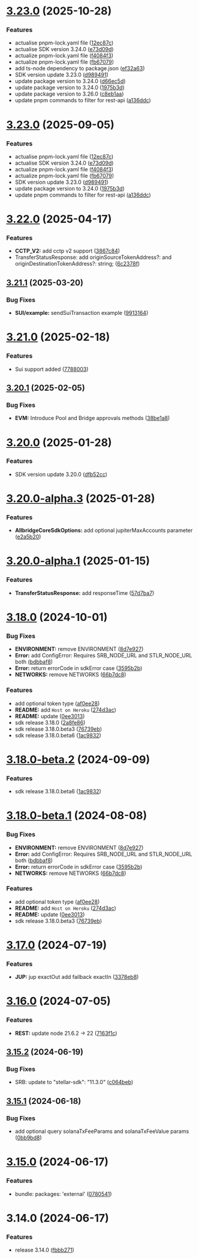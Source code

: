 # [3.23.0](https://github.com/allbridge-io/allbridge-core-rest-api/compare/v3.22.0...v3.23.0) (2025-10-28)


### Features

* actualise pnpm-lock.yaml file ([12ec87c](https://github.com/allbridge-io/allbridge-core-rest-api/commit/12ec87c28d3718ee9df11f5fe5cefbcfaba598d9))
* actualise SDK version 3.24.0 ([e73d09d](https://github.com/allbridge-io/allbridge-core-rest-api/commit/e73d09d15e9cbfe75436b74749b4487c6d1cf2b5))
* actualize pnpm-lock.yaml file ([f4084f3](https://github.com/allbridge-io/allbridge-core-rest-api/commit/f4084f31f78b36837191a5ce9d665f28a5c0d637))
* actualize pnpm-lock.yaml file ([fb67079](https://github.com/allbridge-io/allbridge-core-rest-api/commit/fb67079954d484824e6d1d70e9b2a386f4e53717))
* add ts-node dependency to package.json ([ef32a63](https://github.com/allbridge-io/allbridge-core-rest-api/commit/ef32a6387b81d9f99bcd1857cf02c79394512998))
* SDK version update 3.23.0 ([d989491](https://github.com/allbridge-io/allbridge-core-rest-api/commit/d9894913c7dd170edf1fdceea739456f1510a56c))
* update package version to 3.24.0 ([d66ec5d](https://github.com/allbridge-io/allbridge-core-rest-api/commit/d66ec5d5e3599e5dd351f12f0671a911f3c64cba))
* update package version to 3.24.0 ([1975b3d](https://github.com/allbridge-io/allbridge-core-rest-api/commit/1975b3da9be3d1156aee2855d9844016d6538ea4))
* update package version to 3.26.0 ([c8eb1aa](https://github.com/allbridge-io/allbridge-core-rest-api/commit/c8eb1aab4be4c09938e92870ad79afb7f37a1241))
* update pnpm commands to filter for rest-api ([a136ddc](https://github.com/allbridge-io/allbridge-core-rest-api/commit/a136ddcfa3ed371d96c76e213c8517503f654412))

# [3.23.0](https://github.com/allbridge-public/allbridge-core-rest-api/compare/v3.22.0...v3.23.0) (2025-09-05)


### Features

* actualise pnpm-lock.yaml file ([12ec87c](https://github.com/allbridge-public/allbridge-core-rest-api/commit/12ec87c28d3718ee9df11f5fe5cefbcfaba598d9))
* actualise SDK version 3.24.0 ([e73d09d](https://github.com/allbridge-public/allbridge-core-rest-api/commit/e73d09d15e9cbfe75436b74749b4487c6d1cf2b5))
* actualize pnpm-lock.yaml file ([f4084f3](https://github.com/allbridge-public/allbridge-core-rest-api/commit/f4084f31f78b36837191a5ce9d665f28a5c0d637))
* actualize pnpm-lock.yaml file ([fb67079](https://github.com/allbridge-public/allbridge-core-rest-api/commit/fb67079954d484824e6d1d70e9b2a386f4e53717))
* SDK version update 3.23.0 ([d989491](https://github.com/allbridge-public/allbridge-core-rest-api/commit/d9894913c7dd170edf1fdceea739456f1510a56c))
* update package version to 3.24.0 ([1975b3d](https://github.com/allbridge-public/allbridge-core-rest-api/commit/1975b3da9be3d1156aee2855d9844016d6538ea4))
* update pnpm commands to filter for rest-api ([a136ddc](https://github.com/allbridge-public/allbridge-core-rest-api/commit/a136ddcfa3ed371d96c76e213c8517503f654412))

# [3.22.0](https://github.com/allbridge-io/allbridge-core-rest-api/compare/v3.21.1...v3.22.0) (2025-04-17)


### Features

* **CCTP_V2:** add cctp v2 support ([3867c84](https://github.com/allbridge-io/allbridge-core-rest-api/commit/3867c8403bed4b4028794d5fa32f550d3f0bf155))
* TransferStatusResponse: add originSourceTokenAddress?: and originDestinationTokenAddress?: string; ([6c2378f](https://github.com/allbridge-io/allbridge-core-rest-api/commit/6c2378fa89e4a284af54c0c351d15c68e0acb2b6))

## [3.21.1](https://github.com/allbridge-io/allbridge-core-rest-api/compare/v3.21.0...v3.21.1) (2025-03-20)


### Bug Fixes

* **SUI/example:** sendSuiTransaction example ([9913164](https://github.com/allbridge-io/allbridge-core-rest-api/commit/9913164eb74042228a5a058ebbde88ee265ff39f))

# [3.21.0](https://github.com/allbridge-io/allbridge-core-rest-api/compare/v3.20.1...v3.21.0) (2025-02-18)


### Features

* Sui support added ([7788003](https://github.com/allbridge-io/allbridge-core-rest-api/commit/77880033fbb0f8b9b02920e6f12f7170b9246641))

## [3.20.1](https://github.com/allbridge-io/allbridge-core-rest-api/compare/v3.20.0...v3.20.1) (2025-02-05)


### Bug Fixes

* **EVM:** Introduce Pool and Bridge approvals methods ([38be1a8](https://github.com/allbridge-io/allbridge-core-rest-api/commit/38be1a84b6990b62eced95301b883a70d87e2c8c))

# [3.20.0](https://github.com/allbridge-io/allbridge-core-rest-api/compare/v3.18.0...v3.20.0) (2025-01-28)


### Features

* SDK version update 3.20.0 ([dfb52cc](https://github.com/allbridge-io/allbridge-core-rest-api/commit/dfb52cc0b7691c6d5a33953620fc13c546bcb693))

# [3.20.0-alpha.3](https://github.com/allbridge-io/allbridge-core-rest-api/compare/v3.18.0...v3.20.0-alpha.3) (2025-01-28)


### Features

* **AllbridgeCoreSdkOptions:** add optional jupiterMaxAccounts parameter ([e2a5b20](https://github.com/allbridge-io/allbridge-core-rest-api/commit/e2a5b2013d0a1a0f8eb709acc65c78942479f01b))

# [3.20.0-alpha.1](https://github.com/allbridge-io/allbridge-core-rest-api/compare/v3.18.0...v3.19.0-alpha.1) (2025-01-15)


### Features

* **TransferStatusResponse:** add responseTime ([57d7ba7](https://github.com/allbridge-io/allbridge-core-rest-api/commit/57d7ba72ddb60fa9c48a434a82bf7b8dc1fce0ac))

# [3.18.0](https://github.com/allbridge-io/allbridge-core-rest-api/compare/v3.17.0...v3.18.0) (2024-10-01)


### Bug Fixes

* **ENVIRONMENT:** remove ENVIRONMENT ([8d7e927](https://github.com/allbridge-io/allbridge-core-rest-api/commit/8d7e927b3c0e4f94bdcfacba55098326d5be9812))
* **Error:** add ConfigError: Requires SRB_NODE_URL and STLR_NODE_URL both ([bdbbaf8](https://github.com/allbridge-io/allbridge-core-rest-api/commit/bdbbaf8a899ac841503aaa82157a1805cedc3a25))
* **Error:** return errorCode in sdkError case ([3595b2b](https://github.com/allbridge-io/allbridge-core-rest-api/commit/3595b2b23b433ee2f0e17323bdd87905a5f59369))
* **NETWORKS:** remove NETWORKS ([66b7dc8](https://github.com/allbridge-io/allbridge-core-rest-api/commit/66b7dc8da0755b9dfef1359f299befc3e82c3efe))


### Features

* add optional token type ([af0ee28](https://github.com/allbridge-io/allbridge-core-rest-api/commit/af0ee287795655160a24d01320c0586dee904ec6))
* **README:** add `Host on Heroku` ([274d3ac](https://github.com/allbridge-io/allbridge-core-rest-api/commit/274d3acccaab509dd791c9af5f7c337f5fa89998))
* **README:** update ([0ee3013](https://github.com/allbridge-io/allbridge-core-rest-api/commit/0ee301326af571a4e7d96dfa33196ba834c675e3))
* sdk release 3.18.0 ([2a8fe86](https://github.com/allbridge-io/allbridge-core-rest-api/commit/2a8fe86af3397f85502e3f57a8a3aa17a961d147))
* sdk release 3.18.0.beta3 ([76739eb](https://github.com/allbridge-io/allbridge-core-rest-api/commit/76739eb7601d94e23d3c0cf0d51add3c981e8c54))
* sdk release 3.18.0.beta6 ([1ac9832](https://github.com/allbridge-io/allbridge-core-rest-api/commit/1ac98326e13d7ba2fcf1c599992457047a235beb))

# [3.18.0-beta.2](https://github.com/allbridge-io/allbridge-core-rest-api/compare/v3.18.0-beta.1...v3.18.0-beta.2) (2024-09-09)


### Features

* sdk release 3.18.0.beta6 ([1ac9832](https://github.com/allbridge-io/allbridge-core-rest-api/commit/1ac98326e13d7ba2fcf1c599992457047a235beb))

# [3.18.0-beta.1](https://github.com/allbridge-io/allbridge-core-rest-api/compare/v3.17.0...v3.18.0-beta.1) (2024-08-08)


### Bug Fixes

* **ENVIRONMENT:** remove ENVIRONMENT ([8d7e927](https://github.com/allbridge-io/allbridge-core-rest-api/commit/8d7e927b3c0e4f94bdcfacba55098326d5be9812))
* **Error:** add ConfigError: Requires SRB_NODE_URL and STLR_NODE_URL both ([bdbbaf8](https://github.com/allbridge-io/allbridge-core-rest-api/commit/bdbbaf8a899ac841503aaa82157a1805cedc3a25))
* **Error:** return errorCode in sdkError case ([3595b2b](https://github.com/allbridge-io/allbridge-core-rest-api/commit/3595b2b23b433ee2f0e17323bdd87905a5f59369))
* **NETWORKS:** remove NETWORKS ([66b7dc8](https://github.com/allbridge-io/allbridge-core-rest-api/commit/66b7dc8da0755b9dfef1359f299befc3e82c3efe))


### Features

* add optional token type ([af0ee28](https://github.com/allbridge-io/allbridge-core-rest-api/commit/af0ee287795655160a24d01320c0586dee904ec6))
* **README:** add `Host on Heroku` ([274d3ac](https://github.com/allbridge-io/allbridge-core-rest-api/commit/274d3acccaab509dd791c9af5f7c337f5fa89998))
* **README:** update ([0ee3013](https://github.com/allbridge-io/allbridge-core-rest-api/commit/0ee301326af571a4e7d96dfa33196ba834c675e3))
* sdk release 3.18.0.beta3 ([76739eb](https://github.com/allbridge-io/allbridge-core-rest-api/commit/76739eb7601d94e23d3c0cf0d51add3c981e8c54))

# [3.17.0](https://github.com/allbridge-io/allbridge-core-rest-api/compare/v3.16.0...v3.17.0) (2024-07-19)


### Features

* **JUP:** jup exactOut add failback exactIn ([3378eb8](https://github.com/allbridge-io/allbridge-core-rest-api/commit/3378eb8f80b63bbe60684d3a01b25af3250fa83c))

# [3.16.0](https://github.com/allbridge-io/allbridge-core-rest-api/compare/v3.15.2...v3.16.0) (2024-07-05)


### Features

* **REST:** update node 21.6.2 -> 22 ([7163f1c](https://github.com/allbridge-io/allbridge-core-rest-api/commit/7163f1c70fb5a3e3e4f0f99b8dc6a67135f50fda))

## [3.15.2](https://github.com/allbridge-io/allbridge-core-rest-api/compare/v3.15.1...v3.15.2) (2024-06-19)


### Bug Fixes

* SRB: update to "stellar-sdk": "11.3.0" ([c064beb](https://github.com/allbridge-io/allbridge-core-rest-api/commit/c064bebd4ce537b6855298d6cd2a94d3db7d40a6))

## [3.15.1](https://github.com/allbridge-io/allbridge-core-rest-api/compare/v3.15.0...v3.15.1) (2024-06-18)


### Bug Fixes

* add optional query solanaTxFeeParams and solanaTxFeeValue params ([0bb9bd8](https://github.com/allbridge-io/allbridge-core-rest-api/commit/0bb9bd817d40a2822d8249e19a15df4597110614))

# [3.15.0](https://github.com/allbridge-io/allbridge-core-rest-api/compare/v3.14.0...v3.15.0) (2024-06-17)


### Features

* bundle: packages: 'external' ([0780541](https://github.com/allbridge-io/allbridge-core-rest-api/commit/0780541cf354c0e06eeacf8d764dcaa5b3390810))

# 3.14.0 (2024-06-17)


### Features

* release 3.14.0 ([fbbb271](https://github.com/allbridge-io/allbridge-core-rest-api/commit/fbbb271363db03a95109fa404424648e57728b8b))
